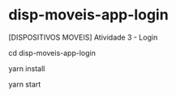 # disp-moveis-app-login
[DISPOSITIVOS MOVEIS] Atividade 3 - Login

<p>cd disp-moveis-app-login</p>
<p>yarn install</p>
<p>yarn start</p>
